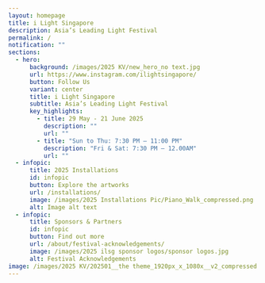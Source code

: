 ```yaml
---
layout: homepage
title: i Light Singapore
description: Asia’s Leading Light Festival
permalink: /
notification: ""
sections:
  - hero:
      background: /images/2025 KV/new_hero_no text.jpg
      url: https://www.instagram.com/ilightsingapore/
      button: Follow Us
      variant: center
      title: i Light Singapore
      subtitle: Asia’s Leading Light Festival
      key_highlights:
        - title: 29 May - 21 June 2025
          description: ""
          url: ""
        - title: "Sun to Thu: 7:30 PM – 11:00 PM"
          description: "Fri & Sat: 7:30 PM – 12.00AM"
          url: ""
  - infopic:
      title: 2025 Installations
      id: infopic
      button: Explore the artworks
      url: /installations/
      image: /images/2025 Installations Pic/Piano_Walk_compressed.png
      alt: Image alt text
  - infopic:
      title: Sponsors & Partners
      id: infopic
      button: Find out more
      url: /about/festival-acknowledgements/
      image: /images/2025 ilsg sponsor logos/sponsor logos.jpg
      alt: Festival Acknowledgements
image: /images/2025 KV/202501__the theme_1920px_x_1080x__v2_compressed.jpg
---
```

